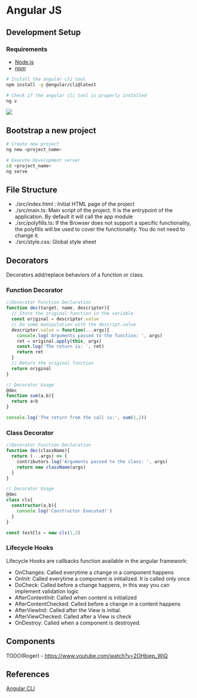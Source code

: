 # Angular JS

## Development Setup

### Requirements 

- [Node.js](https://nodejs.org)
- [npm](https://www.npmjs.com/get-npm)

```sh
# Install the angular cli tool 
npm install -g @angular/cli@latest

# Check if the angular cli tool is properly installed
ng v
```

![](http://tinyurl.com/y49a8heb)

## Bootstrap a new project 

```sh
# Create new project 
ng new <project_name>

# Execute Development server
cd <project_name>
ng serve
```

## File Structure

- ./src/index.html : Initial HTML page of the project
- ./src/main.ts: Main script of the project. It is the entrypoint of the application. By default it will call the app module
- ./src/polyfills.ts: If the Browser does not support a specific functionality, the polyfills will be used to cover the functionality. You do not need to change it.
- ./src/style.css: Global style sheet

## Decorators

Decorators add/replace behaviors of a function or class.

### Function Decorator

```ts 
//Decorator Function Declaration
function dec(target, name, descriptor){
  // Store the original function in the variable
  const original = descriptor.value
  // Do some manipulation with the descript.value
  descriptor.value = function(...args){
    console.log('Arguments passed to the function: ', args)
    ret = original.apply(this, args)
    const.log('The return is: ', ret)
    return ret
  }
  // Return the original function
  return original
}

// Decorator Usage
@dec 
function sum(a,b){
  return a+b
}

console.log('The return from the call is:', sum(1,2))
```

### Class Decorator

```ts
//Decorator Function Declaration 
function dec(className){
  return (...args) => {
    contributors.log('Arguments passed to the class: ', args)
    return new className(args)
  }
}

// Decorator Usage
@dec 
class cls{
  constructor(a,b){
    console.log('Constructor Executed!')
  }
}

const testCls = new cls(1,2)
```

### Lifecycle Hooks 

Lifecycle Hooks are callbacks function available in the angular framework:

- OnChanges: Called everytime a change in a component happens
- OnInit: Called everytime a component is initialized. It is called only once
- DoCheck: Called before a change happens, in this way you can implement validation logic
- AfterContentInit: Called when content is initialized
- AfterContentChecked: Called before a change in a content happens
- AfterViewInit: Called after the View is initial.
- AfterViewChecked: Called after a View is check
- OnDestroy: Called when a component is destroyed.

## Components

TODO(Roger) - https://www.youtube.com/watch?v=2OHbjep_WjQ

## References

[Angular CLI](https://angular.io/cli)
